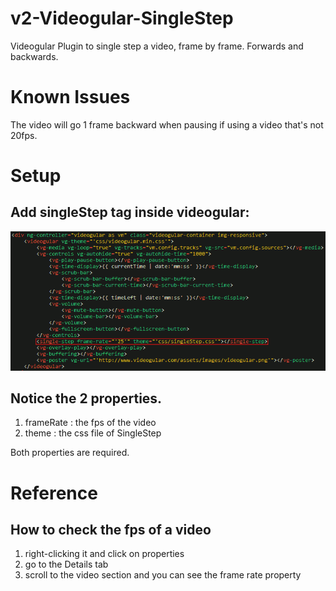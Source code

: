# v2-Videogular-SingleStep
Videogular Plugin to single step a video, frame by frame. Forwards and backwards.

# Known Issues
The video will go 1 frame backward when pausing if using a video that's not 20fps.

# Setup

## Add singleStep tag inside videogular:
![](docs/images/setup-singleStep-html.png)

## Notice the 2 properties.

1. frameRate : the fps of the video
2. theme : the css file of SingleStep

Both properties are required.

# Reference
## How to check the fps of a video

1. right-clicking it and click on properties
2. go to the Details tab
3. scroll to the video section and you can see the frame rate property
